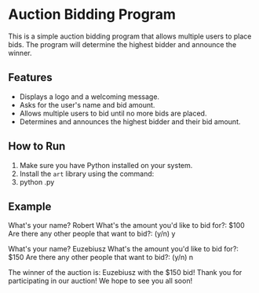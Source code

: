 # Auction Bidding Program

This is a simple auction bidding program that allows multiple users to place bids. The program will determine the highest bidder and announce the winner.

## Features

- Displays a logo and a welcoming message.
- Asks for the user's name and bid amount.
- Allows multiple users to bid until no more bids are placed.
- Determines and announces the highest bidder and their bid amount.

## How to Run

1. Make sure you have Python installed on your system.
2. Install the `art` library using the command:
3. python <silent-auction>.py
## Example

What's your name? Robert
What's the amount you'd like to bid for?: $100
Are there any other people that want to bid?: (y/n) y

What's your name? Euzebiusz 
What's the amount you'd like to bid for?: $150
Are there any other people that want to bid?: (y/n) n

The winner of the auction is: Euzebiusz with the $150 bid! 
Thank you for participating in our auction! We hope to see you all soon!
